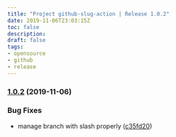 ```yaml
---
title: "Project github-slug-action | Release 1.0.2"
date: 2019-11-06T23:03:15Z
toc: false
description: 
draft: false
tags:
- opensource
- github
- release
---
```

### [1.0.2](http://github.com/rlespinasse/github-slug-action/compare/1.0.1...1.0.2) (2019-11-06)


### Bug Fixes

* manage branch with slash properly ([c35fd20](http://github.com/rlespinasse/github-slug-action/commit/c35fd2094f6f0cb6c4858cf6db020eedd535671d))



